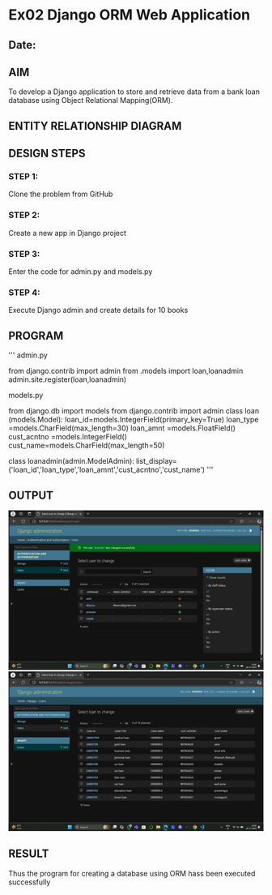 # Ex02 Django ORM Web Application
## Date: 

## AIM
To develop a Django application to store and retrieve data from a bank loan database using Object Relational Mapping(ORM).

## ENTITY RELATIONSHIP DIAGRAM



## DESIGN STEPS

### STEP 1:
Clone the problem from GitHub

### STEP 2:
Create a new app in Django project

### STEP 3:
Enter the code for admin.py and models.py

### STEP 4:
Execute Django admin and create details for 10 books

## PROGRAM
'''
admin.py

from django.contrib import admin
from .models import loan,loanadmin
admin.site.register(loan,loanadmin)

models.py

from django.db import models
from django.contrib import admin
class loan (models.Model):
    loan_id=models.IntegerField(primary_key=True)
    loan_type =models.CharField(max_length=30)
    loan_amnt =models.FloatField()
    cust_acntno =models.IntegerField()
    cust_name=models.CharField(max_length=50)
 
class loanadmin(admin.ModelAdmin):
    list_display=('loan_id','loan_type','loan_amnt','cust_acntno','cust_name')
'''


## OUTPUT

![alt text](<Screenshot 2024-11-18 140812.png>)
![alt text](<Screenshot 2024-11-18 140830.png>)

## RESULT
Thus the program for creating a database using ORM hass been executed successfully

